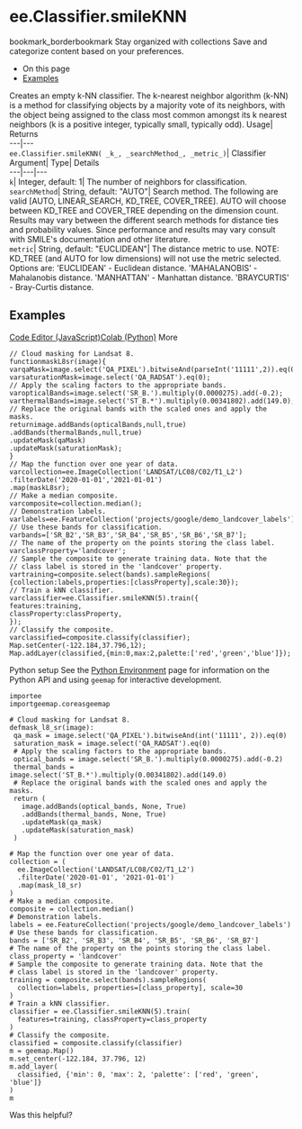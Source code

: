  
#  ee.Classifier.smileKNN 
bookmark_borderbookmark Stay organized with collections  Save and categorize content based on your preferences.
  * On this page
  * [Examples](https://developers.google.com/earth-engine/apidocs/ee-classifier-smileknn#examples)


Creates an empty k-NN classifier. 
The k-nearest neighbor algorithm (k-NN) is a method for classifying objects by a majority vote of its neighbors, with the object being assigned to the class most common amongst its k nearest neighbors (k is a positive integer, typically small, typically odd).
Usage| Returns  
---|---  
`ee.Classifier.smileKNN( _k_, _searchMethod_, _metric_)`| Classifier  
Argument| Type| Details  
---|---|---  
`k`| Integer, default: 1| The number of neighbors for classification.  
`searchMethod`| String, default: "AUTO"| Search method. The following are valid [AUTO, LINEAR_SEARCH, KD_TREE, COVER_TREE]. AUTO will choose between KD_TREE and COVER_TREE depending on the dimension count. Results may vary between the different search methods for distance ties and probability values. Since performance and results may vary consult with SMILE's documentation and other literature.  
`metric`| String, default: "EUCLIDEAN"| The distance metric to use. NOTE: KD_TREE (and AUTO for low dimensions) will not use the metric selected. Options are: 'EUCLIDEAN' - Euclidean distance. 'MAHALANOBIS' - Mahalanobis distance. 'MANHATTAN' - Manhattan distance. 'BRAYCURTIS' - Bray-Curtis distance.  
## Examples
[Code Editor (JavaScript)](https://developers.google.com/earth-engine/apidocs/ee-classifier-smileknn#code-editor-javascript-sample)[Colab (Python)](https://developers.google.com/earth-engine/apidocs/ee-classifier-smileknn#colab-python-sample) More
```
// Cloud masking for Landsat 8.
functionmaskL8sr(image){
varqaMask=image.select('QA_PIXEL').bitwiseAnd(parseInt('11111',2)).eq(0);
varsaturationMask=image.select('QA_RADSAT').eq(0);
// Apply the scaling factors to the appropriate bands.
varopticalBands=image.select('SR_B.').multiply(0.0000275).add(-0.2);
varthermalBands=image.select('ST_B.*').multiply(0.00341802).add(149.0);
// Replace the original bands with the scaled ones and apply the masks.
returnimage.addBands(opticalBands,null,true)
.addBands(thermalBands,null,true)
.updateMask(qaMask)
.updateMask(saturationMask);
}
// Map the function over one year of data.
varcollection=ee.ImageCollection('LANDSAT/LC08/C02/T1_L2')
.filterDate('2020-01-01','2021-01-01')
.map(maskL8sr);
// Make a median composite.
varcomposite=collection.median();
// Demonstration labels.
varlabels=ee.FeatureCollection('projects/google/demo_landcover_labels')
// Use these bands for classification.
varbands=['SR_B2','SR_B3','SR_B4','SR_B5','SR_B6','SR_B7'];
// The name of the property on the points storing the class label.
varclassProperty='landcover';
// Sample the composite to generate training data. Note that the
// class label is stored in the 'landcover' property.
vartraining=composite.select(bands).sampleRegions(
{collection:labels,properties:[classProperty],scale:30});
// Train a kNN classifier.
varclassifier=ee.Classifier.smileKNN(5).train({
features:training,
classProperty:classProperty,
});
// Classify the composite.
varclassified=composite.classify(classifier);
Map.setCenter(-122.184,37.796,12);
Map.addLayer(classified,{min:0,max:2,palette:['red','green','blue']});
```
Python setup
See the [ Python Environment](https://developers.google.com/earth-engine/guides/python_install) page for information on the Python API and using `geemap` for interactive development.
```
importee
importgeemap.coreasgeemap
```
```
# Cloud masking for Landsat 8.
defmask_l8_sr(image):
 qa_mask = image.select('QA_PIXEL').bitwiseAnd(int('11111', 2)).eq(0)
 saturation_mask = image.select('QA_RADSAT').eq(0)
 # Apply the scaling factors to the appropriate bands.
 optical_bands = image.select('SR_B.').multiply(0.0000275).add(-0.2)
 thermal_bands = image.select('ST_B.*').multiply(0.00341802).add(149.0)
 # Replace the original bands with the scaled ones and apply the masks.
 return (
   image.addBands(optical_bands, None, True)
   .addBands(thermal_bands, None, True)
   .updateMask(qa_mask)
   .updateMask(saturation_mask)
 )

# Map the function over one year of data.
collection = (
  ee.ImageCollection('LANDSAT/LC08/C02/T1_L2')
  .filterDate('2020-01-01', '2021-01-01')
  .map(mask_l8_sr)
)
# Make a median composite.
composite = collection.median()
# Demonstration labels.
labels = ee.FeatureCollection('projects/google/demo_landcover_labels')
# Use these bands for classification.
bands = ['SR_B2', 'SR_B3', 'SR_B4', 'SR_B5', 'SR_B6', 'SR_B7']
# The name of the property on the points storing the class label.
class_property = 'landcover'
# Sample the composite to generate training data. Note that the
# class label is stored in the 'landcover' property.
training = composite.select(bands).sampleRegions(
  collection=labels, properties=[class_property], scale=30
)
# Train a kNN classifier.
classifier = ee.Classifier.smileKNN(5).train(
  features=training, classProperty=class_property
)
# Classify the composite.
classified = composite.classify(classifier)
m = geemap.Map()
m.set_center(-122.184, 37.796, 12)
m.add_layer(
  classified, {'min': 0, 'max': 2, 'palette': ['red', 'green', 'blue']}
)
m
```

Was this helpful?

